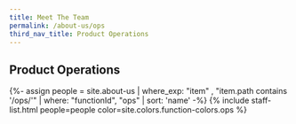 ```yaml
---
title: Meet The Team
permalink: /about-us/ops
third_nav_title: Product Operations
---
```


## **Product Operations**

{%- assign people = site.about-us | where_exp: "item" , "item.path contains '/ops/'" | where: "functionId", "ops" | sort: 'name' -%}
{% include staff-list.html people=people color=site.colors.function-colors.ops %}
